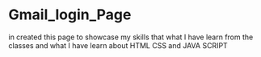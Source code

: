 # Gmail_login_Page
in created this page to showcase my skills that what I have learn from the classes and what I have learn about HTML CSS and JAVA SCRIPT
